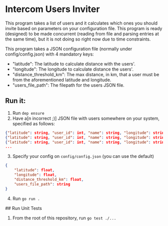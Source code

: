 # Intercom Users Inviter

This program takes a list of users and it calculates which ones you should invite based on
parameters on your configuration file.
This program is ready (designed) to be made concurrent (reading from file and parsing entries at the same time), but it is not doing so right now due to time constraints.

This program takes a JSON configuration file (normally under config/config.json) with 4 mandatory keys:
- "latitude": The latitude to calculate distance with the users'.
- "longitude": The longitude to calculate distance the users'.
- "distance_threshold_km": The max distance, in km, that a user must be from the aforementioned latitude and longitude.
- "users_file_path": The filepath for the users JSON file.

## Run it:
1. Run `dep ensure`
2. Have a[n incorrect ;)] JSON file with users somewhere on your system, specified as follows: 
```json
{"latitude": string, "user_id": int, "name": string, "longitude": string}
{"latitude": string, "user_id": int, "name": string, "longitude": string}
{"latitude": string, "user_id": int, "name": string, "longitude": string}
...
```
3. Specify your config on `config/config.json` (you can use the default)
```json
{
	"latitude": float,
	"longitude": float,
	"distance_threshold_km": float,
	"users_file_path": string
}
```

4. Run `go run .`


## Run Unit Tests

1. From the root of this repository, run `go test ./...`

